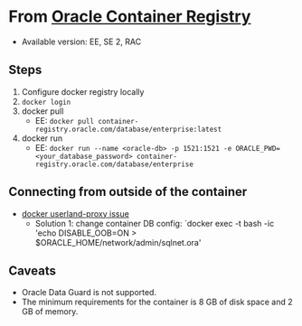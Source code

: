 # From [Oracle Container Registry](https://container-registry.oracle.com/pls/apex/f?p=113:1:921071864780:::1:P1_BUSINESS_AREA:3)
- Available version: EE, SE 2, RAC
    
## Steps 
1. Configure docker registry locally
1. `docker login`
1. docker pull
    - EE: `docker pull container-registry.oracle.com/database/enterprise:latest`
1. docker run
    - EE: `docker run --name <oracle-db> -p 1521:1521 -e ORACLE_PWD=<your_database_password> container-registry.oracle.com/database/enterprise`

## Connecting from outside of the container
- [docker userland-proxy issue](https://franckpachot.medium.com/19c-instant-client-and-docker-1566630ab20e)
    - Solution 1: change container DB config: `docker exec -t <oracle-db> bash -ic 'echo DISABLE_OOB=ON > $ORACLE_HOME/network/admin/sqlnet.ora' 

## Caveats
- Oracle Data Guard is not supported.
- The minimum requirements for the container is 8 GB of disk space and 2 GB of memory.
